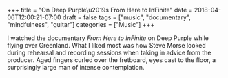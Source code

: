 +++
title = "On Deep Purple\u2019s From Here to InFinite"
date = 2018-04-06T12:00:21-07:00
draft = false
tags = ["music", "documentary", "mindfulness", "guitar"]
categories = ["Music"]
+++

I watched the documentary _From Here to InFinite_ on Deep Purple while flying over Greenland. What I liked most was how Steve Morse looked during rehearsal and recording sessions when taking in advice from the producer. Aged fingers curled over the fretboard, eyes cast to the floor, a surprisingly large man of intense contemplation.
